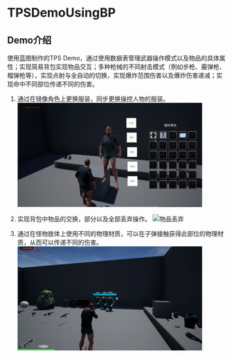 # TPSDemoUsingBP

## Demo介绍

使用蓝图制作的TPS Demo，通过使用数据表管理武器操作模式以及物品的具体属性；实现简易背包实现物品交互；多种枪械的不同射击模式（例如步枪、霰弹枪、榴弹枪等），实现点射与全自动的切换，实现爆炸范围伤害以及爆炸伤害递减；实现命中不同部位传递不同的伤害。

1. 通过在镜像角色上更换服装，同步更换操控人物的服装。
![服装更换](./Photo/ChangeClothes.gif )

1. 实现背包中物品的交换，部分以及全部丢弃操作。
![物品丢弃](./Photo/Drop.gif )

1. 通过在怪物肢体上使用不同的物理材质，可以在子弹接触获得此部位的物理材质，从而可以传递不同的伤害。
![不同击中点造成伤害不同](./Photo/Damage.gif )